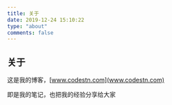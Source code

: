 ```yaml
---
title: 关于
date: 2019-12-24 15:10:22
type: "about"
comments: false
---
```


## 关于

这是我的博客，[www.codestn.com](www.codestn.com)

即是我的笔记，也把我的经验分享给大家


